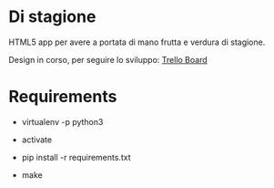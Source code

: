 Di stagione
===========

HTML5 app per avere a portata di mano frutta e verdura di stagione.

Design in corso, per seguire lo sviluppo: [Trello Board](https://trello.com/board/di-stagione/5150c9051ff9b8d161008df7 "Trello Board - Di stagione")

Requirements
============

- virtualenv -p python3

- activate

- pip install -r requirements.txt

- make
